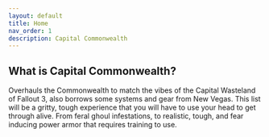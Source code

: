 ```yaml
---
layout: default
title: Home
nav_order: 1
description: Capital Commonwealth
---
```


## What is Capital Commonwealth?

Overhauls the Commonwealth to match the vibes of the Capital Wasteland of Fallout 3, also borrows some systems and gear from New Vegas. This list will be a gritty, tough experience that you will have to use your head to get through alive. From feral ghoul infestations, to realistic, tough, and fear inducing power armor that requires training to use.
